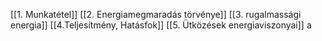 [[1. Munkatétel]]
[[2. Energiamegmaradás törvénye]]
[[3. rugalmassági energia]]
[[4.Teljesítmény, Hatásfok]]
[[5. Ütközések energiaviszonyai]]
a